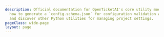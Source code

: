 ```yaml
---
description: Official documentation for OpenTicketAI's core utility modules. Learn
  how to generate a `config.schema.json` for configuration validation and autocompletion,
  and discover other Python utilities for managing project settings.
pageClass: wide-page
layout: page
---
```

<CodeDocumentation parentPackageId="src.ce.core.util" show-all-classes show-all-functions />
